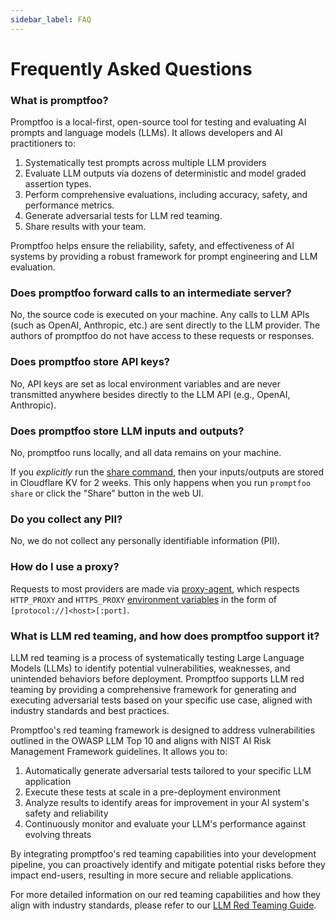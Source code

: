 ```yaml
---
sidebar_label: FAQ
---
```


# Frequently Asked Questions

### What is promptfoo?

Promptfoo is a local-first, open-source tool for testing and evaluating AI prompts and language models (LLMs). It allows developers and AI practitioners to:

1. Systematically test prompts across multiple LLM providers
2. Evaluate LLM outputs via dozens of deterministic and model graded assertion types.
3. Perform comprehensive evaluations, including accuracy, safety, and performance metrics.
4. Generate adversarial tests for LLM red teaming.
5. Share results with your team.

Promptfoo helps ensure the reliability, safety, and effectiveness of AI systems by providing a robust framework for prompt engineering and LLM evaluation.

### Does promptfoo forward calls to an intermediate server?

No, the source code is executed on your machine. Any calls to LLM APIs (such as OpenAI, Anthropic, etc.) are sent directly to the LLM provider. The authors of promptfoo do not have access to these requests or responses.

### Does promptfoo store API keys?

No, API keys are set as local environment variables and are never transmitted anywhere besides directly to the LLM API (e.g., OpenAI, Anthropic).

### Does promptfoo store LLM inputs and outputs?

No, promptfoo runs locally, and all data remains on your machine.

If you _explicitly_ run the [share command](/docs/usage/sharing), then your inputs/outputs are stored in Cloudflare KV for 2 weeks. This only happens when you run `promptfoo share` or click the "Share" button in the web UI.

### Do you collect any PII?

No, we do not collect any personally identifiable information (PII).

### How do I use a proxy?

Requests to most providers are made via [proxy-agent](https://www.npmjs.com/package/proxy-agent), which respects `HTTP_PROXY` and `HTTPS_PROXY` [environment variables](https://www.npmjs.com/package/proxy-from-env#environment-variables) in the form of `[protocol://]<host>[:port]`.

### What is LLM red teaming, and how does promptfoo support it?

LLM red teaming is a process of systematically testing Large Language Models (LLMs) to identify potential vulnerabilities, weaknesses, and unintended behaviors before deployment. Promptfoo supports LLM red teaming by providing a comprehensive framework for generating and executing adversarial tests based on your specific use case, aligned with industry standards and best practices.

Promptfoo's red teaming framework is designed to address vulnerabilities outlined in the OWASP LLM Top 10 and aligns with NIST AI Risk Management Framework guidelines. It allows you to:

1. Automatically generate adversarial tests tailored to your specific LLM application
2. Execute these tests at scale in a pre-deployment environment
3. Analyze results to identify areas for improvement in your AI system's safety and reliability
4. Continuously monitor and evaluate your LLM's performance against evolving threats

By integrating promptfoo's red teaming capabilities into your development pipeline, you can proactively identify and mitigate potential risks before they impact end-users, resulting in more secure and reliable applications.

For more detailed information on our red teaming capabilities and how they align with industry standards, please refer to our [LLM Red Teaming Guide](/docs/guides/llm-redteaming).
